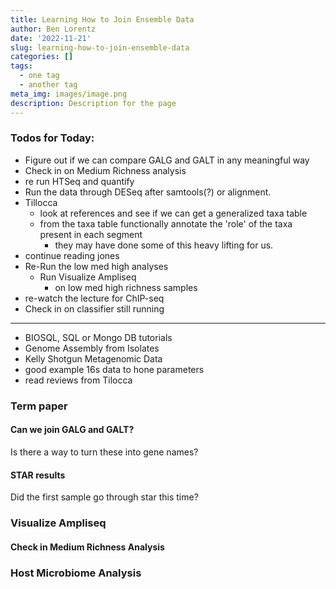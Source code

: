 ```yaml
---
title: Learning How to Join Ensemble Data
author: Ben Lorentz
date: '2022-11-21'
slug: learning-how-to-join-ensemble-data
categories: []
tags:
  - one tag
  - another tag
meta_img: images/image.png
description: Description for the page
---
```


### Todos for Today:

- Figure out if we can compare GALG and GALT in any meaningful way
- Check in on Medium Richness analysis
- re run HTSeq and quantify 
- Run the data through DESeq after samtools(?) or alignment.
- Tillocca
  - look at references and see if we can get a generalized taxa table
  - from the taxa table functionally annotate the 'role' of the taxa present in each segment
    - they may have done some of this heavy lifting for us.
- continue reading jones
- Re-Run the low med high analyses
  - Run Visualize Ampliseq
    - on low med high richness samples
- re-watch the lecture for ChIP-seq
- Check in on classifier still running

---

- BIOSQL, SQL or Mongo DB tutorials
- Genome Assembly from Isolates
- Kelly Shotgun Metagenomic Data
- good example 16s data to hone parameters
- read reviews from Tilocca

### Term paper 

#### Can we join GALG and GALT?

Is there a way to turn these into gene names?

#### STAR results

Did the first sample go through star this time?


### Visualize Ampliseq

#### Check in Medium Richness Analysis 

### Host Microbiome Analysis



